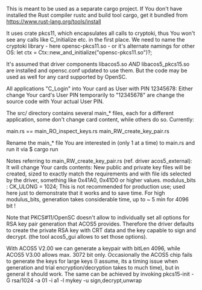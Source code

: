 This is meant to be used as a separate cargo project.
If You don't have installed the Rust compiler rustc and build tool cargo, get it bundled from
https://www.rust-lang.org/tools/install

It uses crate pkcs11, which encapsulates all calls to cryptoki, thus You won't see any calls like C_Initialize etc.
in the first place.
We need to name the cryptoki library - here opensc-pkcs11.so - or it's alternate namings for other OS: 
let ctx = Ctx::new_and_initialize("opensc-pkcs11.so")?;

It's assumed that driver components libacos5.so *AND* libacos5_pkcs15.so are installed and opensc.conf updated to use them.
But the code may be used as well for any card supported by OpenSC.

All applications "C_Login" into Your card as User with PIN 12345678:
Either change Your card's User PIN temporarily to "12345678" are change the source code with Your actual User PIN.


The src/ directory contains several main_* files, each for a different application, some don't change card content,
while others do so. Currently:

main.rs == main_RO_inspect_keys.rs
main_RW_create_key_pair.rs

Rename the main_* file You are interested in (only 1 at a time) to main.rs and run it via
$ cargo run

Notes referring to  main_RW_create_key_pair.rs (ref. driver acos5_external):
It will change Your cards contents:
New public and private key files will be created, sized to exactly match the requirements and with file ids selected 
by the driver, something like 0x41A0, 0x41D0 or higher values.
modulus_bits : CK_ULONG = 1024; This is not recommended for production use; used here just to demonstrate that it works
and to save time. For high modulus_bits, generation takes considerable time, up to ~ 5 min for 4096 bit !

Note that PKCS#11/OpenSC doesn't allow to individually set all options for RSA key pair generation that ACOS5 provides.
Therefore the driver defaults to create the private RSA key with CRT data and the key capable to sign and decrypt.
(the tool acos5_gui allows to set those options).

With ACOS5 V2.00 we can generate a keypair with bitLen 4096, while ACOS5 V3.00 allows max. 3072 bit only.
Occasionally the ACOS5 chip fails to generate the keys for large keys (I assume, its a timing issue when generation and
trial encryption/decryption takes to much time), but in general it should work.
The same can be achieved by invoking    pkcs15-init -G rsa/1024 -a 01 -i a1 -l mykey -u sign,decrypt,unwrap
